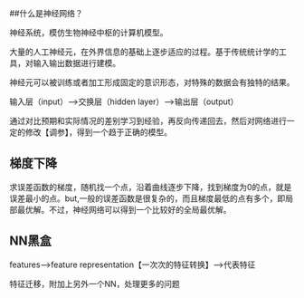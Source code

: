 ##什么是神经网络？

神经系统，模仿生物神经中枢的计算机模型。

大量的人工神经元，在外界信息的基础上逐步适应的过程。基于传统统计学的工具，对输入输出数据进行建模。

神经元可以被训练或者加工形成固定的意识形态，对特殊的数据会有独特的结果。

输入层（input）-->交换层（hidden layer）-->输出层（output）

通过对比预期和实际情况的差别学习到经验，再反向传递回去，然后对网络进行一定的修改【调参】，得到一个趋于正确的模型。

## 梯度下降

求误差函数的梯度，随机找一个点，沿着曲线逐步下降，找到梯度为0的点，就是误差最小的点。but,一般的误差函数是很复杂的，而且梯度最低的点有多个，即局部最优解。不过，神经网络可以得到一个比较好的全局最优解。

## NN黑盒

features-->feature representation【一次次的特征转换】-->代表特征

特征迁移，附加上另外一个NN，处理更多的问题
